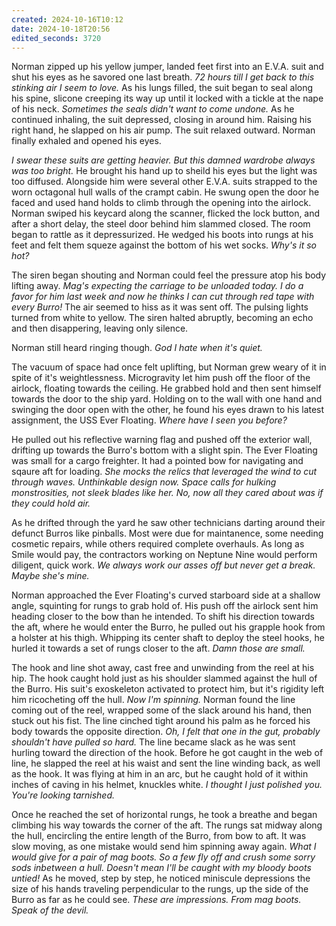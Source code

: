 ```yaml
---
created: 2024-10-16T10:12
date: 2024-10-18T20:56
edited_seconds: 3720
---
```


Norman zipped up his yellow jumper, landed feet first into an E.V.A. suit and shut his eyes as he savored one last breath. *72 hours till I get back to this stinking air I seem to love.* As his lungs filled, the suit began to seal along his spine, slicone creeping its way up until it locked with a tickle at the nape of his neck. *Sometimes the seals didn't want to come undone.* As he continued inhaling, the suit depressed, closing in around him. Raising his right hand, he slapped on his air pump. The suit relaxed outward. Norman finally exhaled and opened his eyes.

*I swear these suits are getting heavier. But this damned wardrobe always was too bright.* He brought his hand up to sheild his eyes but the light was too diffused. Alongside him were several other E.V.A. suits strapped to the worn octagonal hull walls of the crampt cabin. He swung open the door he faced and used hand holds to climb through the opening into the airlock. Norman swiped his keycard along the scanner, flicked the lock button, and after a short delay, the steel door behind him slammed closed. The room began to rattle as it depressurized. He wedged his boots into rungs at his feet and felt them squeze against the bottom of his wet socks. *Why's it so hot?*

The siren began shouting and Norman could feel the pressure atop his body lifting away. *Mag's expecting the carriage to be unloaded today. I do a favor for him last week and now he thinks I can cut through red tape with every Burro!* The air seemed to hiss as it was sent off. The pulsing lights turned from white to yellow. The siren halted abruptly, becoming an echo and then disappering, leaving only silence.

Norman still heard ringing though. *God I hate when it's quiet.*

The vacuum of space had once felt uplifting, but Norman grew weary of it in spite of it's weightlessness. Microgravity let him push off the floor of the airlock, floating towards the ceiling. He grabbed hold and then sent himself towards the door to the ship yard. Holding on to the wall with one hand and swinging the door open with the other, he found his eyes drawn to his latest assignment, the USS Ever Floating. *Where have I seen you before?* 

He pulled out his reflective warning flag and pushed off the exterior wall, drifting up towards the Burro's bottom with a slight spin. The Ever Floating was small for a cargo freighter. It had a pointed bow for navigating and sqaure aft for loading. *She mocks the relics that leveraged the wind to cut through waves. Unthinkable design now. Space calls for hulking monstrosities, not sleek blades like her. No, now all they cared about was if they could hold air.*

As he drifted through the yard he saw other technicians darting around their defunct Burros like pinballs. Most were due for maintanence, some needing cosmetic repairs, while others required complete overhauls. As long as Smile would pay, the contractors working on Neptune Nine would perform diligent, quick work. *We always work our asses off but never get a break. Maybe she's mine.*
 
Norman approached the Ever Floating's curved starboard side at a shallow angle, squinting for rungs to grab hold of. His push off the airlock sent him heading closer to the bow than he intended. To shift his direction towards the aft, where he would enter the Burro, he pulled out his grapple hook from a holster at his thigh. Whipping its center shaft to deploy the steel hooks, he hurled it towards a set of rungs closer to the aft. *Damn those are small.*

The hook and line shot away, cast free and unwinding from the reel at his hip. The hook caught hold just as his shoulder slammed against the hull of the Burro. His suit's exoskeleton activated to protect him, but it's rigidity left him ricocheting off the hull. *Now I'm spinning.* Norman found the line coming out of the reel, wrapped some of the slack around his hand, then stuck out his fist. The line cinched tight around his palm as he forced his body towards the opposite direction. *Oh, I felt that one in the gut, probably shouldn't have pulled so hard.* The line became slack as he was sent hurling toward the direction of the hook. Before he got caught in the web of line, he slapped the reel at his waist and sent the line winding back, as well as the hook. It was flying at him in an arc, but he caught hold of it within inches of caving in his helmet, knuckles white. *I thought I just polished you. You're looking tarnished.*

Once he reached the set of horizontal rungs, he took a breathe and began climbing his way towards the corner of the aft. The rungs sat midway along the hull, encircling the entire length of the Burro, from bow to aft. It was slow moving, as one mistake would send him spinning away again. *What I would give for a pair of mag boots. So a few fly off and crush some sorry sods inbetween a hull. Doesn't mean I'll be caught with my bloody boots untied!* As he moved, step by step, he noticed miniscule depressions the size of his hands traveling perpendicular to the rungs, up the side of the Burro as far as he could see. *These are impressions. From mag boots. Speak of the devil.* 

